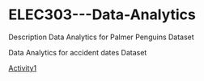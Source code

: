 # ELEC303---Data-Analytics

Description
Data Analytics for Palmer Penguins Dataset

Data Analytics for accident dates Dataset


[Activity1](https://github.com/ryyads/activity1_data_analytics/blob/main/activity1.ipynb)


